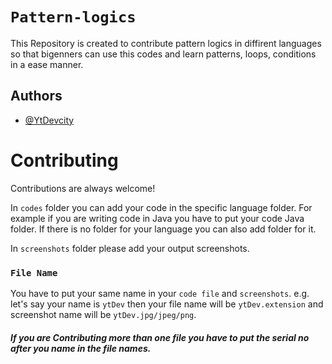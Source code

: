 
# `Pattern-logics`

This Repository is created to contribute pattern logics in diffirent languages so that bigenners can use this codes and learn patterns, loops, conditions in a ease manner.


## Authors

- [@YtDevcity](https://github.com/YtDevcity)

  
# Contributing

Contributions are always welcome!

In `codes` folder you can add your code in the specific language folder.
For example if you are writing code in Java you have to put your code Java folder.
If there is no folder for your language you can also add folder for it.

In `screenshots` folder please add your output screenshots.

### `File Name`
You have to put your same name in your `code file` and `screenshots`.
e.g. let's say your name is `ytDev` then your file name will be `ytDev.extension` and screenshot name will be `ytDev.jpg/jpeg/png`.

##### If you are Contributing more than one file you have to put the serial no after you name in the file names.
  